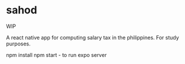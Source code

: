 # sahod

WIP

A react native app for computing salary tax in the philippines. For study purposes.

npm install 
npm start - to run expo server
